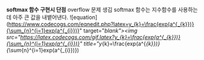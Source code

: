 **softmax 함수 구현시 단점**
overflow 문제 생김 softmax 함수는 지수함수를 사용하는데 아주 큰 값을 내뱉어낸다.
![equation](https://www.codecogs.com/eqnedit.php?latex=y_{k}=\frac{exp(a^{_{k}})}{\sum_{n}^{i=1}exp(a^{_{i}})}" target="_blank"><img src="https://latex.codecogs.com/gif.latex?y_{k}=\frac{exp(a^{_{k}})}{\sum_{n}^{i=1}exp(a^{_{i}})}" title="y_{k}=\frac{exp(a^{_{k}})}{\sum_{n}^{i=1}exp(a^{_{i}})})
